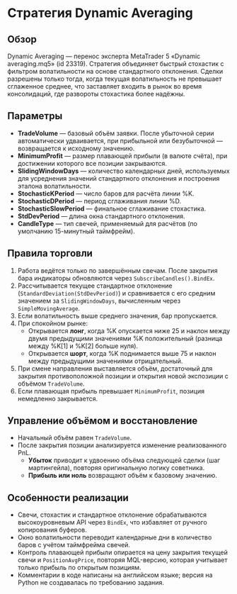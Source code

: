 # Стратегия Dynamic Averaging

## Обзор
Dynamic Averaging — перенос эксперта MetaTrader 5 «Dynamic averaging.mq5» (id 23319). Стратегия объединяет быстрый стохастик с фильтром волатильности на основе стандартного отклонения. Сделки разрешены только тогда, когда текущая волатильность не превышает сглаженное среднее, что заставляет входить в рынок во время консолидаций, где развороты стохастика более надёжны.

## Параметры
- **TradeVolume** — базовый объём заявки. После убыточной серии автоматически удваивается, при прибыльной или безубыточной — возвращается к исходному значению.
- **MinimumProfit** — размер плавающей прибыли (в валюте счёта), при достижении которого все позиции закрываются.
- **SlidingWindowDays** — количество календарных дней, используемых для усреднения значений стандартного отклонения и построения эталона волатильности.
- **StochasticKPeriod** — число баров для расчёта линии %K.
- **StochasticDPeriod** — период сглаживания линии %D.
- **StochasticSlowPeriod** — финальное сглаживание стохастика.
- **StdDevPeriod** — длина окна стандартного отклонения.
- **CandleType** — тип свечей, применяемый для расчётов (по умолчанию 15-минутный таймфрейм).

## Правила торговли
1. Работа ведётся только по завершённым свечам. После закрытия бара индикаторы обновляются через `SubscribeCandles().BindEx`.
2. Рассчитывается текущее стандартное отклонение (`StandardDeviation(StdDevPeriod)`) и сравнивается с его средним значением за `SlidingWindowDays`, вычисленным через `SimpleMovingAverage`.
3. Если волатильность выше среднего значения, бар пропускается.
4. При спокойном рынке:
   - Открывается **лонг**, когда %K опускается ниже 25 и наклон между двумя предыдущими значениями %K положительный (разница между %K[1] и %K[2] больше нуля).
   - Открывается **шорт**, когда %K поднимается выше 75 и наклон между предыдущими значениями отрицательный.
5. При смене направления выставляется объём, достаточный для закрытия противоположной позиции и открытия новой экспозиции с объёмом `TradeVolume`.
6. Если плавающая прибыль превышает `MinimumProfit`, позиция немедленно закрывается.

## Управление объёмом и восстановление
- Начальный объём равен `TradeVolume`.
- После закрытия позиции анализируется изменение реализованного PnL.
  - **Убыток** приводит к удвоению объёма следующей сделки (шаг мартингейла), повторяя оригинальную логику советника.
  - **Прибыль или ноль** возвращают объём к базовому значению.

## Особенности реализации
- Свечи, стохастик и стандартное отклонение обрабатываются высокоуровневым API через `BindEx`, что избавляет от ручного копирования буферов.
- Окно волатильности переводит календарные дни в количество баров с учётом таймфрейма свечей.
- Контроль плавающей прибыли опирается на цену закрытия текущей свечи и `PositionAvgPrice`, повторяя MQL-версию, которая учитывает только прибыль по открытым позициям.
- Комментарии в коде написаны на английском языке; версия на Python не создавалась по требованию задания.
